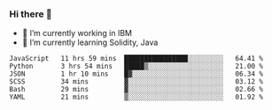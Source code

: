 ### Hi there 👋

<!--
**mathcodeman/mathcodeman** is a ✨ _special_ ✨ repository because its `README.md` (this file) appears on your GitHub profile.

Here are some ideas to get you started:

- 🔭 I’m currently working on ...
- 🌱 I’m currently learning ...
- 👯 I’m looking to collaborate on ...
- 🤔 I’m looking for help with ...
- 💬 Ask me about ...
- 📫 How to reach me: ...
- 😄 Pronouns: ...
- ⚡ Fun fact: ...
-->

- 🔭 I’m currently working in IBM
- 🌱 I’m currently learning Solidity, Java

<!--START_SECTION:waka-->

```text
JavaScript   11 hrs 59 mins  ████████████████░░░░░░░░░   64.41 %
Python       3 hrs 54 mins   █████▒░░░░░░░░░░░░░░░░░░░   21.00 %
JSON         1 hr 10 mins    █▓░░░░░░░░░░░░░░░░░░░░░░░   06.34 %
SCSS         34 mins         ▓░░░░░░░░░░░░░░░░░░░░░░░░   03.12 %
Bash         29 mins         ▓░░░░░░░░░░░░░░░░░░░░░░░░   02.66 %
YAML         21 mins         ▒░░░░░░░░░░░░░░░░░░░░░░░░   01.92 %
```

<!--END_SECTION:waka-->
